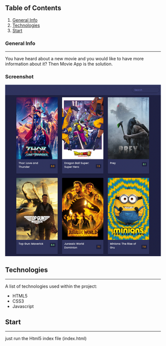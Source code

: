 ## Table of Contents
1. [General Info](#general-info)
2. [Technologies](#technologies)
3. [Start](#start)


### General Info
***
You have heard about a new movie and you would like to have more information about it? Then Movie App is the solution.
### Screenshot
![Image text](./img/bild.png)

## Technologies
***
A list of technologies used within the project:
* HTML5
* CSS3
* Javascript

## Start
***
just run the Html5 index file (index.html)

